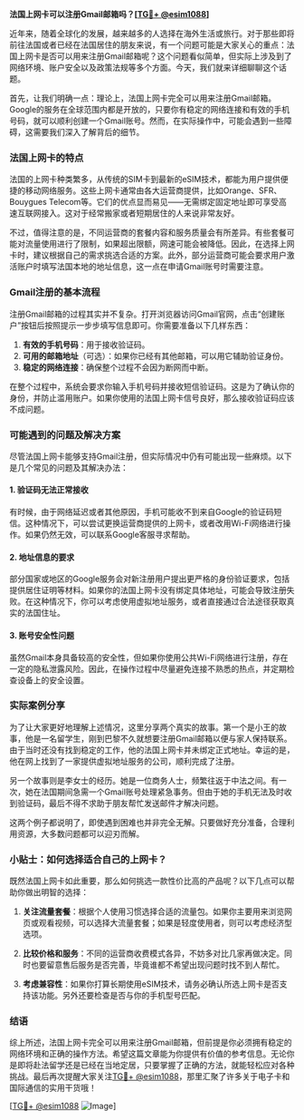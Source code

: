 **法国上网卡可以注册Gmail邮箱吗？[[TG💪+ @esim1088](https://t.me/s/esim1088)]**

近年来，随着全球化的发展，越来越多的人选择在海外生活或旅行。对于那些即将前往法国或者已经在法国居住的朋友来说，有一个问题可能是大家关心的重点：法国上网卡是否可以用来注册Gmail邮箱呢？这个问题看似简单，但实际上涉及到了网络环境、账户安全以及政策法规等多个方面。今天，我们就来详细聊聊这个话题。

首先，让我们明确一点：理论上，法国上网卡完全可以用来注册Gmail邮箱。Google的服务在全球范围内都是开放的，只要你有稳定的网络连接和有效的手机号码，就可以顺利创建一个Gmail账号。然而，在实际操作中，可能会遇到一些障碍，这需要我们深入了解背后的细节。

### 法国上网卡的特点

法国的上网卡种类繁多，从传统的SIM卡到最新的eSIM技术，都能为用户提供便捷的移动网络服务。这些上网卡通常由各大运营商提供，比如Orange、SFR、Bouygues Telecom等。它们的优点显而易见——无需绑定固定地址即可享受高速互联网接入。这对于经常搬家或者短期居住的人来说非常友好。

不过，值得注意的是，不同运营商的套餐内容和服务质量会有所差异。有些套餐可能对流量使用进行了限制，如果超出限额，网速可能会被降低。因此，在选择上网卡时，建议根据自己的需求挑选合适的方案。此外，部分运营商可能会要求用户激活账户时填写法国本地的地址信息，这一点在申请Gmail账号时需要注意。

### Gmail注册的基本流程

注册Gmail邮箱的过程其实并不复杂。打开浏览器访问Gmail官网，点击“创建账户”按钮后按照提示一步步填写信息即可。你需要准备以下几样东西：

1. **有效的手机号码**：用于接收验证码。
2. **可用的邮箱地址**（可选）：如果你已经有其他邮箱，可以用它辅助验证身份。
3. **稳定的网络连接**：确保整个过程不会因为断网而中断。

在整个过程中，系统会要求你输入手机号码并接收短信验证码。这是为了确认你的身份，并防止滥用账户。如果你使用的法国上网卡信号良好，那么接收验证码应该不成问题。

### 可能遇到的问题及解决方案

尽管法国上网卡能够支持Gmail注册，但实际情况中仍有可能出现一些麻烦。以下是几个常见的问题及其解决办法：

#### 1. 验证码无法正常接收
有时候，由于网络延迟或者其他原因，手机可能收不到来自Google的验证码短信。这种情况下，可以尝试更换运营商提供的上网卡，或者改用Wi-Fi网络进行操作。如果仍然无效，可以联系Google客服寻求帮助。

#### 2. 地址信息的要求
部分国家或地区的Google服务会对新注册用户提出更严格的身份验证要求，包括提供居住证明等材料。如果你的法国上网卡没有绑定具体地址，可能会导致注册失败。在这种情况下，你可以考虑使用虚拟地址服务，或者直接通过合法途径获取真实的法国住址。

#### 3. 账号安全性问题
虽然Gmail本身具备较高的安全性，但如果你使用公共Wi-Fi网络进行注册，存在一定的隐私泄露风险。因此，在操作过程中尽量避免连接不熟悉的热点，并定期检查设备上的安全设置。

### 实际案例分享

为了让大家更好地理解上述情况，这里分享两个真实的故事。第一个是小王的故事，他是一名留学生，刚到巴黎不久就想要注册Gmail邮箱以便与家人保持联系。由于当时还没有找到稳定的工作，他的法国上网卡并未绑定正式地址。幸运的是，他在网上找到了一家提供虚拟地址服务的公司，顺利完成了注册。

另一个故事则是李女士的经历。她是一位商务人士，频繁往返于中法之间。有一次，她在法国期间急需一个Gmail账号处理紧急事务。但由于她的手机无法及时收到验证码，最后不得不求助于朋友帮忙发送邮件才解决问题。

这两个例子都说明了，即使遇到困难也并非完全无解。只要做好充分准备，合理利用资源，大多数问题都可以迎刃而解。

### 小贴士：如何选择适合自己的上网卡？

既然法国上网卡如此重要，那么如何挑选一款性价比高的产品呢？以下几点可以帮助你做出明智的选择：

1. **关注流量套餐**：根据个人使用习惯选择合适的流量包。如果你主要用来浏览网页或观看视频，可以选择大流量套餐；如果是轻度使用者，则可以考虑经济型选项。
   
2. **比较价格和服务**：不同的运营商收费模式各异，不妨多对比几家再做决定。同时也要留意售后服务是否完善，毕竟谁都不希望出现问题时找不到人帮忙。

3. **考虑兼容性**：如果你打算长期使用eSIM技术，请务必确认所选上网卡是否支持该功能。另外还要检查是否与你的手机型号匹配。

### 结语

综上所述，法国上网卡完全可以用来注册Gmail邮箱，但前提是你必须拥有稳定的网络环境和正确的操作方法。希望这篇文章能为你提供有价值的参考信息。无论你是即将赴法留学还是已经在当地定居，只要掌握了正确的方法，就能轻松应对各种挑战。最后再次提醒大家关注[TG💪+ @esim1088](https://t.me/s/esim1088)，那里汇聚了许多关于电子卡和国际通信的实用干货哦！

[[TG💪+ @esim1088](https://t.me/s/esim1088) ![Image](https://i.postimg.cc/4NQfJmqS/Snipaste-2025-05-13-00-14-12.png)]